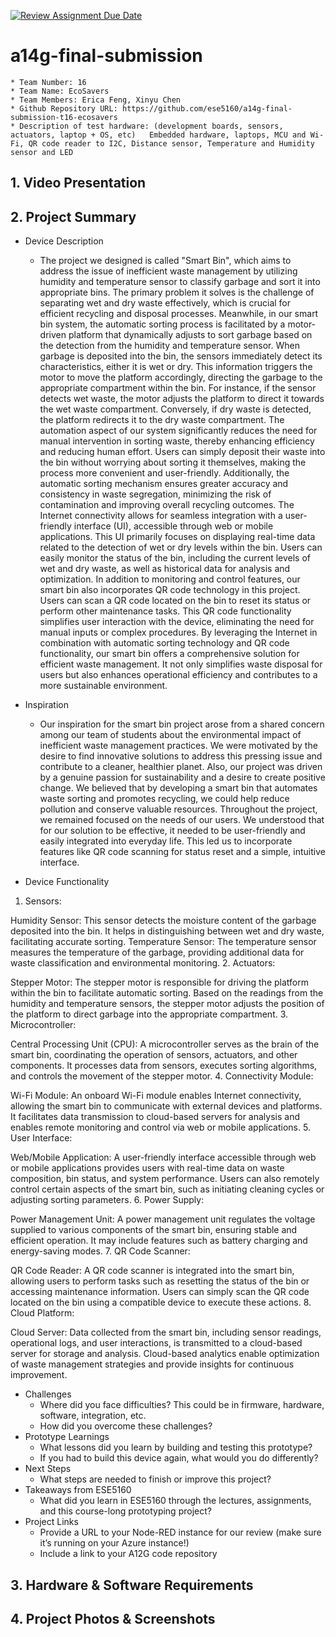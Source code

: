 [![Review Assignment Due Date](https://classroom.github.com/assets/deadline-readme-button-24ddc0f5d75046c5622901739e7c5dd533143b0c8e959d652212380cedb1ea36.svg)](https://classroom.github.com/a/kzkUPShx)
# a14g-final-submission

    * Team Number: 16
    * Team Name: EcoSavers
    * Team Members: Erica Feng, Xinyu Chen
    * Github Repository URL: https://github.com/ese5160/a14g-final-submission-t16-ecosavers
    * Description of test hardware: (development boards, sensors, actuators, laptop + OS, etc)   Embedded hardware, laptops, MCU and Wi-Fi, QR code reader to I2C, Distance sensor, Temperature and Humidity sensor and LED


## 1. Video Presentation

## 2. Project Summary
- Device Description
   - The project we designed is called "Smart Bin", which aims to address the issue of inefficient waste management by utilizing humidity and temperature sensor to classify garbage and sort it into appropriate bins. The primary problem it solves is the challenge of separating wet and dry waste effectively, which is crucial for efficient recycling and disposal processes. Meanwhile, in our smart bin system, the automatic sorting process is facilitated by a motor-driven platform that dynamically adjusts to sort garbage based on the detection from the humidity and temperature sensor. When garbage is deposited into the bin, the sensors immediately detect its characteristics, either it is wet or dry. This information triggers the motor to move the platform accordingly, directing the garbage to the appropriate compartment within the bin. For instance, if the sensor detects wet waste, the motor adjusts the platform to direct it towards the wet waste compartment. Conversely, if dry waste is detected, the platform redirects it to the dry waste compartment. The automation aspect of our system significantly reduces the need for manual intervention in sorting waste, thereby enhancing efficiency and reducing human effort. Users can simply deposit their waste into the bin without worrying about sorting it themselves, making the process more convenient and user-friendly. Additionally, the automatic sorting mechanism ensures greater accuracy and consistency in waste segregation, minimizing the risk of contamination and improving overall recycling outcomes. The Internet connectivity allows for seamless integration with a user-friendly interface (UI), accessible through web or mobile applications. This UI primarily focuses on displaying real-time data related to the detection of wet or dry levels within the bin. Users can easily monitor the status of the bin, including the current levels of wet and dry waste, as well as historical data for analysis and optimization. In addition to monitoring and control features, our smart bin also incorporates QR code technology in this project. Users can scan a QR code located on the bin to reset its status or perform other maintenance tasks. This QR code functionality simplifies user interaction with the device, eliminating the need for manual inputs or complex procedures. By leveraging the Internet in combination with automatic sorting technology and QR code functionality, our smart bin offers a comprehensive solution for efficient waste management. It not only simplifies waste disposal for users but also enhances operational efficiency and contributes to a more sustainable environment.

- Inspiration
   - Our inspiration for the smart bin project arose from a shared concern among our team of students about the environmental impact of inefficient waste management practices. We were motivated by the desire to find innovative solutions to address this pressing issue and contribute to a cleaner, healthier planet. Also, our project was driven by a genuine passion for sustainability and a desire to create positive change. We believed that by developing a smart bin that automates waste sorting and promotes recycling, we could help reduce pollution and conserve valuable resources. Throughout the project, we remained focused on the needs of our users. We understood that for our solution to be effective, it needed to be user-friendly and easily integrated into everyday life. This led us to incorporate features like QR code scanning for status reset and a simple, intuitive interface.

- Device Functionality
1. Sensors:

Humidity Sensor: This sensor detects the moisture content of the garbage deposited into the bin. It helps in distinguishing between wet and dry waste, facilitating accurate sorting.
Temperature Sensor: The temperature sensor measures the temperature of the garbage, providing additional data for waste classification and environmental monitoring.
2. Actuators:

Stepper Motor: The stepper motor is responsible for driving the platform within the bin to facilitate automatic sorting. Based on the readings from the humidity and temperature sensors, the stepper motor adjusts the position of the platform to direct garbage into the appropriate compartment.
3. Microcontroller:

Central Processing Unit (CPU): A microcontroller serves as the brain of the smart bin, coordinating the operation of sensors, actuators, and other components. It processes data from sensors, executes sorting algorithms, and controls the movement of the stepper motor.
4. Connectivity Module:

Wi-Fi Module: An onboard Wi-Fi module enables Internet connectivity, allowing the smart bin to communicate with external devices and platforms. It facilitates data transmission to cloud-based servers for analysis and enables remote monitoring and control via web or mobile applications.
5. User Interface:

Web/Mobile Application: A user-friendly interface accessible through web or mobile applications provides users with real-time data on waste composition, bin status, and system performance. Users can also remotely control certain aspects of the smart bin, such as initiating cleaning cycles or adjusting sorting parameters.
6. Power Supply:

Power Management Unit: A power management unit regulates the voltage supplied to various components of the smart bin, ensuring stable and efficient operation. It may include features such as battery charging and energy-saving modes.
7. QR Code Scanner:

QR Code Reader: A QR code scanner is integrated into the smart bin, allowing users to perform tasks such as resetting the status of the bin or accessing maintenance information. Users can simply scan the QR code located on the bin using a compatible device to execute these actions.
8. Cloud Platform:

Cloud Server: Data collected from the smart bin, including sensor readings, operational logs, and user interactions, is transmitted to a cloud-based server for storage and analysis. Cloud-based analytics enable optimization of waste management strategies and provide insights for continuous improvement.
- Challenges
   - Where did you face difficulties? This could be in firmware, hardware, software, integration, etc.
   - How did you overcome these challenges?
- Prototype Learnings
   - What lessons did you learn by building and testing this prototype?
   - If you had to build this device again, what would you do differently?
- Next Steps
   - What steps are needed to finish or improve this project?
- Takeaways from ESE5160
   - What did you learn in ESE5160 through the lectures, assignments, and this course-long prototyping project?
- Project Links
   - Provide a URL to your Node-RED instance for our review (make sure it’s running on your Azure instance!)
   - Include a link to your A12G code repository


## 3. Hardware & Software Requirements

## 4. Project Photos & Screenshots
